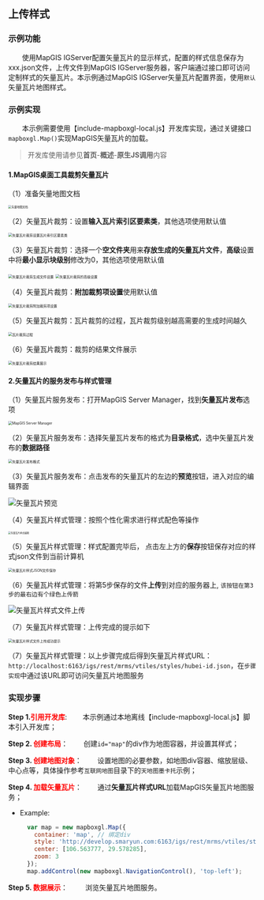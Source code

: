 ## 上传样式

### 示例功能

 &ensp;&ensp;&ensp;&ensp;使用MapGIS IGServer配置矢量瓦片的显示样式，配置的样式信息保存为xxx.json文件，上传文件到MapGIS IGServer服务器，客户端通过接口即可访问定制样式的矢量瓦片。本示例通过MapGIS IGServer矢量瓦片配置界面，使用`默认`矢量瓦片地图样式。

### 示例实现

 &ensp;&ensp;&ensp;&ensp;本示例需要使用【include-mapboxgl-local.js】开发库实现，通过关键接口`mapboxgl.Map()`实现MapGIS矢量瓦片的加载。

> 开发库使用请参见**首页**-**概述**-**原生JS调用**内容

#### 1.MapGIS桌面工具裁剪矢量瓦片

（1）准备矢量地图文档

<img src="../static/modules/mapboxgl/example-introduce/client-view/vectortile/document.png" alt="矢量地图文档" style="zoom: 40%;" />

（2）矢量瓦片裁剪：设置**输入瓦片索引区要素类**，其他选项使用默认值

<img src="../static/modules/mapboxgl/example-introduce/client-view/vectortile/index.png" alt="矢量瓦片裁剪设置瓦片索引区要素类" style="zoom: 50%;" />

（3）矢量瓦片裁剪：选择一个**空文件夹**用来**存放生成的矢量瓦片文件**，**高级**设置中将**最小显示块级别**修改为0，其他选项使用默认值

<img src="../static/modules/mapboxgl/example-introduce/client-view/vectortile/generate_file.png" alt="矢量瓦片裁剪生成文件设置" style="zoom: 50%;" />

<img src="../static/modules/mapboxgl/example-introduce/client-view/vectortile/generate_advance.png" alt="矢量瓦片裁剪的高级设置" style="zoom:50%;" />

（4）矢量瓦片裁剪：**附加裁剪项设置**使用默认值

<img src="../static/modules/mapboxgl/example-introduce/client-view/vectortile/other_set.png" alt="矢量瓦片裁剪附加裁剪项设置" style="zoom:50%;" />

（5）矢量瓦片裁剪：瓦片裁剪的过程，瓦片裁剪级别越高需要的生成时间越久

<img src="../static/modules/mapboxgl/example-introduce/client-view/vectortile/generate_process.png" alt="瓦片裁剪过程" style="zoom: 50%;" />

（6）矢量瓦片裁剪：裁剪的结果文件展示

<img src="../static/modules/mapboxgl/example-introduce/client-view/vectortile/result.png" alt="矢量瓦片裁剪结果展示" style="zoom:50%;" />

#### 2.矢量瓦片的服务发布与样式管理

（1）矢量瓦片服务发布：打开MapGIS Server Manager，找到**矢量瓦片发布**选项

<img src="../static/modules/mapboxgl/example-introduce/client-view/vectortile/server_manager.png" alt="MapGIS Server Manager" style="zoom: 50%;" />

（2）矢量瓦片服务发布：选择矢量瓦片发布的格式为**目录格式**，选中矢量瓦片发布的**数据路径**

<img src="../static/modules/mapboxgl/example-introduce/client-view/vectortile/publish_format.png" alt="矢量瓦片发布格式" style="zoom:50%;" />

（3）矢量瓦片服务发布：点击发布的矢量瓦片的左边的**预览**按钮，进入对应的编辑界面

![矢量瓦片预览](../static/modules/mapboxgl/example-introduce/client-view/vectortile/publish_preview.png)

（4）矢量瓦片样式管理：按照个性化需求进行样式配色等操作

<img src="../static/modules/mapboxgl/example-introduce/client-view/vectortile/style_edit.png" alt="矢量瓦片样式编辑" style="zoom: 33%;" />

（5）矢量瓦片样式管理：样式配置完毕后， 点击左上方的**保存**按钮保存对应的样式json文件到当前计算机

<img src="../static/modules/mapboxgl/example-introduce/client-view/vectortile/style_save.png" alt="矢量瓦片样式JSON文件保存" style="zoom:50%;" />

（6）矢量瓦片样式管理：将第5步保存的文件**上传**到对应的服务器上, `该按钮在第3步的最右边有个绿色上传箭`

![矢量瓦片样式文件上传](../static/modules/mapboxgl/example-introduce/client-view/vectortile/upload.png)

（7）矢量瓦片样式管理：上传完成的提示如下

<img src="../static/modules/mapboxgl/example-introduce/client-view/vectortile/upload_success.png" alt="矢量瓦片样式文件上传成功提示" style="zoom: 50%;" />

（7）矢量瓦片样式管理：以上步骤完成后得到矢量瓦片样式URL：`http://localhost:6163/igs/rest/mrms/vtiles/styles/hubei-id.json`，在`步骤实现`中通过该URL即可访问矢量瓦片地图服务

### 实现步骤

**Step 1.<font color=red>引用开发库</font>**:
&ensp;&ensp;&ensp;&ensp;本示例通过本地离线【include-mapboxgl-local.js】脚本引入开发库；

**Step 2. <font color=red>创建布局</font>**：
 &ensp;&ensp;&ensp;&ensp;创建`id="map"`的div作为地图容器，并设置其样式；

**Step 3. <font color=red>创建地图对象</font>**：
 &ensp;&ensp;&ensp;&ensp;设置地图的必要参数，如地图div容器、缩放层级、中心点等，具体操作参考`互联网地图`目录下的`天地图墨卡托`示例；

**Step 4. <font color=red>加载矢量瓦片</font>**：
 &ensp;&ensp;&ensp;&ensp;通过**矢量瓦片样式URL**加载MapGIS矢量瓦片地图服务；

* Example:
  ```javascript
    var map = new mapboxgl.Map({
      container: 'map', // 绑定div
      style: 'http://develop.smaryun.com:6163/igs/rest/mrms/vtiles/styles/黑暗样式.json',
      center: [106.563777, 29.578285],
      zoom: 3
    });
    map.addControl(new mapboxgl.NavigationControl(), 'top-left');
  ```

**Step 5. <font color=red> 数据展示</font>**：
 &ensp;&ensp;&ensp;&ensp; 浏览矢量瓦片地图服务。

